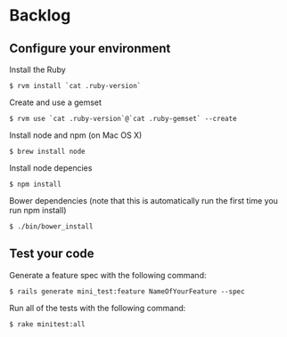 # Backlog

## Configure your environment

Install the Ruby

    $ rvm install `cat .ruby-version`

Create and use a gemset

    $ rvm use `cat .ruby-version`@`cat .ruby-gemset` --create

Install node and npm (on Mac OS X)

    $ brew install node

Install node depencies

    $ npm install

Bower dependencies (note that this is automatically run the first time you run npm install)

    $ ./bin/bower_install

## Test your code

Generate a feature spec with the following command:

    $ rails generate mini_test:feature NameOfYourFeature --spec

Run all of the tests with the following command:

    $ rake minitest:all

